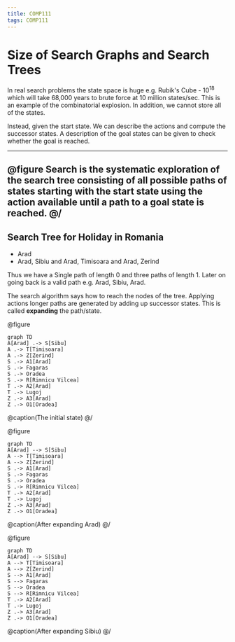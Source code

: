 ```yaml
---
title: COMP111
tags: COMP111
---
```

# Size of Search Graphs and Search Trees

In real search problems the state space is huge e.g. Rubik's Cube - $10^{18}$ which will take 68,000 years to brute force at 10 million states/sec. This is an example of the combinatorial explosion. In addition, we cannot store all of the states.

Instead, given the start state. We can describe the actions and compute the successor states. A description of the goal states can be given to check whether the goal is reached.

---
@figure
Search is the systematic exploration of the search tree consisting of all possible paths of states starting with the start state using the action available until a path to a goal state is reached.
@/
---

## Search Tree for Holiday in Romania

* Arad
* Arad, Sibiu and Arad, Timisoara and Arad, Zerind

Thus we have a Single path of length 0 and three paths of length 1. Later on going back is a valid path e.g. Arad, Sibiu, Arad.

The search algorithm says how to reach the nodes of the tree. Applying actions longer paths are generated by adding up successor states. This is called **expanding** the path/state.

@figure
```mermaid
graph TD
A[Arad] .-> S[Sibu]
A .-> T[Timisoara]
A .-> Z[Zerind]
S .-> A1[Arad]
S .-> Fagaras
S .-> Oradea
S .-> R[Rimnicu Vilcea]
T .-> A2[Arad]
T .-> Lugoj
Z .-> A3[Arad]
Z .-> O1[Oradea]
```
@caption(The initial state)
@/

@figure
```mermaid
graph TD
A[Arad] --> S[Sibu]
A --> T[Timisoara]
A --> Z[Zerind]
S .-> A1[Arad]
S .-> Fagaras
S .-> Oradea
S .-> R[Rimnicu Vilcea]
T .-> A2[Arad]
T .-> Lugoj
Z .-> A3[Arad]
Z .-> O1[Oradea]
```
@caption(After expanding Arad)
@/

@figure
```mermaid
graph TD
A[Arad] --> S[Sibu]
A --> T[Timisoara]
A --> Z[Zerind]
S --> A1[Arad]
S --> Fagaras
S --> Oradea
S --> R[Rimnicu Vilcea]
T .-> A2[Arad]
T .-> Lugoj
Z .-> A3[Arad]
Z .-> O1[Oradea]
```
@caption(After expanding Sibiu)
@/